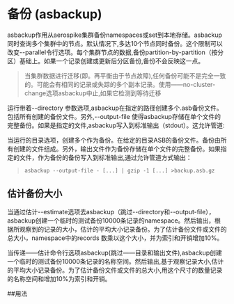# 备份 (asbackup)

asbackup作用从aerospike集群备份namespaces或set到本地存储。asbackup同时查询多个集群中的节点。默认情况下,多达10个节点同时备份。这个限制可以改变--parallel令行选项。每个集群节点的数据,备份partition-by-partition（按分区）基础上。如果一个记录创建或更新后分区备份,备份不会反映这一点。

>当集群数据进行迁移(即。再平衡由于节点故障),任何备份可能不是完全一致的。可能会有相同的记录或失踪的多个副本记录。使用——no-cluster-change选项asbackup中止,如果它检测到等待迁移

运行带着--directory 参数选项,asbackup在指定的路径创建多个.asb备份文件。包括所有创建的备份文件。另外,--output-file 使得asbackup存储在单个文件的完整备份。如果是指定的文件,asbackup写入到标准输出（stdout）。这允许管道:

当运行的目录选项，创建多个作为备份。在给定的目录ASB的备份文件。备份由所有创建的文件组成。另外，输出文件作为备份存储在单个文件的完整备份。如果指定的文件，作为备份的备份写入到标准输出,通过允许管道方式输出：

>```asbackup --output-file - [...] | gzip -1 [...] >backup.asb.gz```


## 估计备份大小
当通过估计--estimate选项去asbackup（跳过--directory和--output-file），asbackup创建一个临时的测试备份10000条记录的namespace。然后输出，根据所观察到的记录的大小，估计的平均大小记录备份。为了估计备份文件或文件的总大小，namespace中的records 数乘以这个大小，并为索引和开销增加10%。

当传递——估计命令行选项asbackup(跳过——目录和输出文件),asbackup创建一个临时的测试备份10000条记录的名称空间。然后输出,基于观察记录大小,估计的平均大小记录备份。为了估计备份文件或文件的总大小,用这个尺寸的数量记录的名称空间和增加10%为索引和开销。

##用法